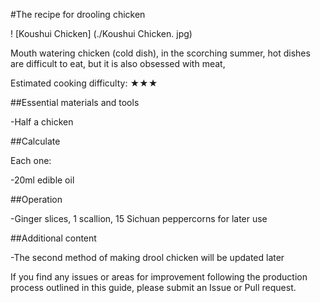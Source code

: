 #The recipe for drooling chicken

! [Koushui Chicken] (./Koushui Chicken. jpg)

Mouth watering chicken (cold dish), in the scorching summer, hot dishes are difficult to eat, but it is also obsessed with meat,

Estimated cooking difficulty: ★★★

##Essential materials and tools

-Half a chicken

##Calculate

Each one:

-20ml edible oil

##Operation

-Ginger slices, 1 scallion, 15 Sichuan peppercorns for later use

##Additional content

-The second method of making drool chicken will be updated later

If you find any issues or areas for improvement following the production process outlined in this guide, please submit an Issue or Pull request.
